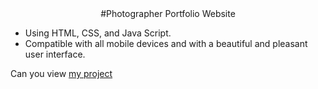 <div align="center">
  #Photographer Portfolio Website
</div>

- Using HTML, CSS, and Java Script.
- Compatible with all mobile devices and with a beautiful and pleasant user interface.

Can you view [my project](https://panchenkonaz.github.io/responsive__clock/)


 

